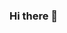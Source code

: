 ### Hi there 👋

<!--
**jekabso21/jekabso21** is a ✨ _special_ ✨ repository because its `README.md` (this file) appears on your GitHub profile.

Here are some ideas to get you started:

- 🔭 I’m currently working on ... lua project
- 🌱 I’m currently learning ... flutter
- 👯 I’m looking to collaborate on ... flutter
- 🤔 I’m looking for help with ... AWS
- 💬 Ask me about ... Anything
- 📫 How to reach me: ... [e-mail](jekabsoss21@gmail.com) or [discord](retro#7138)
- ⚡ Fun fact: ... I am 16 year old teen who is learning to code

-->
